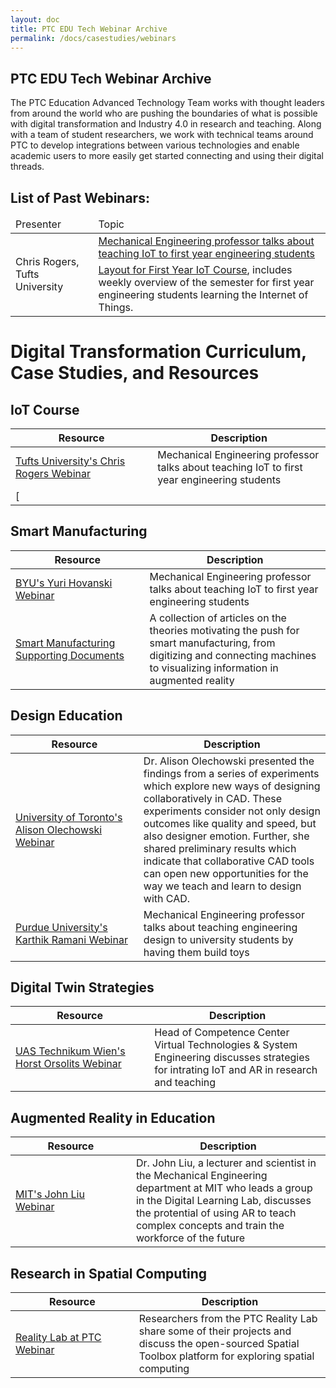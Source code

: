 ```yaml
---
layout: doc
title: PTC EDU Tech Webinar Archive
permalink: /docs/casestudies/webinars
---
```


<section class="section">
    <div class="container">
        <h2>PTC EDU Tech Webinar Archive</h2>
        <div>The PTC Education Advanced Technology Team works with thought leaders from around the world who are pushing the boundaries of what is possible with digital transformation and Industry 4.0 in research and teaching. Along with a team of student researchers, we work with technical teams around PTC to develop integrations between various technologies and enable academic users to more easily get started connecting and using their digital threads.
        </div>
    </div>
</section>
<section class="section">
    <div class="container">
        <h2>List of Past Webinars:</h2>
        <div>
            <table>
                <thead>
                    <td>Presenter</td>
                    <td>Topic</td>
                </thead>
                <tr>
                    <td rowspan="2">Chris Rogers, Tufts University</td>
                    <td><a href="https://players.brightcove.net/1532789042001/SJl3bQaEz_default/index.html?videoId=6131639163001">Mechanical Engineering professor talks about teaching IoT to first year engineering students</a></td>
                </tr>
                <tr>
                    <td><a href="https://github.com/PTC-Academic/DX-Resources/tree/master/Curriculum%20Resources/IoT%20Course%20Layout">Layout for First Year IoT Course</a>, includes weekly overview of the semester for first year engineering students learning the Internet of Things.</td>
                </tr>
            </table>
        </div>
    </div>
</section>





# Digital Transformation Curriculum, Case Studies, and Resources
## IoT Course
| &nbsp;&nbsp;&nbsp;&nbsp;&nbsp;&nbsp;&nbsp;&nbsp;&nbsp;&nbsp;&nbsp;&nbsp;Resource&nbsp;&nbsp;&nbsp;&nbsp;&nbsp;&nbsp;&nbsp;&nbsp;&nbsp;&nbsp;&nbsp;&nbsp; | Description | 
|---|---|
| [Tufts University's Chris Rogers Webinar](https://players.brightcove.net/1532789042001/SJl3bQaEz_default/index.html?videoId=6131639163001) | Mechanical Engineering professor talks about teaching IoT to first year engineering students |
| [ |

## Smart Manufacturing
| &nbsp;&nbsp;&nbsp;&nbsp;&nbsp;&nbsp;&nbsp;&nbsp;&nbsp;&nbsp;&nbsp;&nbsp;Resource&nbsp;&nbsp;&nbsp;&nbsp;&nbsp;&nbsp;&nbsp;&nbsp;&nbsp;&nbsp;&nbsp;&nbsp; | Description | 
|---|---|
| [BYU's Yuri Hovanski Webinar](https://players.brightcove.net/1532789042001/HknUe20R_default/index.html?videoId=6146274139001) | Mechanical Engineering professor talks about teaching IoT to first year engineering students |
| [Smart Manufacturing Supporting Documents](https://github.com/PTC-Academic/DX-Resources/tree/master/Curriculum%20Resources/Smart%20Manufacturing%20Supporting%20Documents) | A collection of articles on the theories motivating the push for smart manufacturing, from digitizing and connecting machines to visualizing information in augmented reality |

## Design Education
| &nbsp;&nbsp;&nbsp;&nbsp;&nbsp;&nbsp;&nbsp;&nbsp;&nbsp;&nbsp;&nbsp;&nbsp;Resource&nbsp;&nbsp;&nbsp;&nbsp;&nbsp;&nbsp;&nbsp;&nbsp;&nbsp;&nbsp;&nbsp;&nbsp; | Description | 
|---|---|
| [University of Toronto's Alison Olechowski Webinar](https://www.youtube.com/watch?v=z35y07ozh3A) | Dr. Alison Olechowski presented the findings from a series of experiments which explore new ways of designing collaboratively in CAD. These experiments consider not only design outcomes like quality and speed, but also designer emotion. Further, she shared preliminary results which indicate that collaborative CAD tools can open new opportunities for the way we teach and learn to design with CAD.|
| [Purdue University's Karthik Ramani Webinar](https://players.brightcove.net/1532789042001/default_default/index.html?videoId=6155014476001) | Mechanical Engineering professor talks about teaching engineering design to university students by having them build toys|

## Digital Twin Strategies
| &nbsp;&nbsp;&nbsp;&nbsp;&nbsp;&nbsp;&nbsp;&nbsp;&nbsp;&nbsp;&nbsp;&nbsp;Resource&nbsp;&nbsp;&nbsp;&nbsp;&nbsp;&nbsp;&nbsp;&nbsp;&nbsp;&nbsp;&nbsp;&nbsp; | Description | 
|---|---|
| [UAS Technikum Wien's Horst Orsolits Webinar](https://players.brightcove.net/1532789042001/default_default/index.html?videoId=6142604345001) | Head of Competence Center Virtual Technologies & System Engineering discusses strategies for intrating IoT and AR in research and teaching |

## Augmented Reality in Education
| &nbsp;&nbsp;&nbsp;&nbsp;&nbsp;&nbsp;&nbsp;&nbsp;&nbsp;&nbsp;&nbsp;&nbsp;Resource&nbsp;&nbsp;&nbsp;&nbsp;&nbsp;&nbsp;&nbsp;&nbsp;&nbsp;&nbsp;&nbsp;&nbsp; | Description | 
|---|---|
| [MIT's John Liu Webinar](https://www.youtube.com/watch?v=cD8XsqNefMw) | Dr. John Liu, a lecturer and scientist in the Mechanical Engineering department at MIT who leads a group in the Digital Learning Lab, discusses the protential of using AR to teach complex concepts and train the workforce of the future |

## Research in Spatial Computing
| &nbsp;&nbsp;&nbsp;&nbsp;&nbsp;&nbsp;&nbsp;&nbsp;&nbsp;&nbsp;&nbsp;&nbsp;Resource&nbsp;&nbsp;&nbsp;&nbsp;&nbsp;&nbsp;&nbsp;&nbsp;&nbsp;&nbsp;&nbsp;&nbsp; | Description | 
|---|---|
| [Reality Lab at PTC Webinar](https://youtu.be/E_KaqgV_3mA) | Researchers from the PTC Reality Lab share some of their projects and discuss the open-sourced Spatial Toolbox platform for exploring spatial computing |
